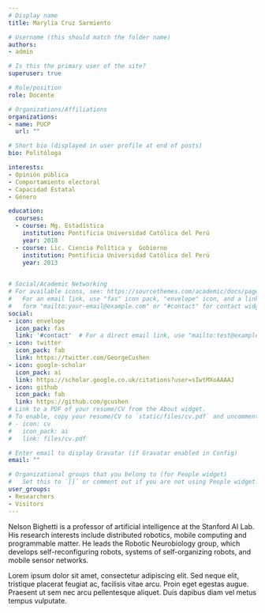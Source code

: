 ```yaml
---
# Display name
title: Marylía Cruz Sarmiento

# Username (this should match the folder name)
authors:
- admin

# Is this the primary user of the site?
superuser: true

# Role/position
role: Docente  

# Organizations/Affiliations
organizations:
- name: PUCP
  url: ""

# Short bio (displayed in user profile at end of posts)
bio: Politóloga 

interests:
- Opinión pública
- Comportamiento electoral
- Capacidad Estatal
- Género

education:
  courses:
  - course: Mg. Estadística
    institution: Pontificia Universidad Católica del Perú
    year: 2018
  - course: Lic. Ciencia Política y  Gobierno
    institution: Pontificia Universidad Católica del Perú
    year: 2013
 

# Social/Academic Networking
# For available icons, see: https://sourcethemes.com/academic/docs/page-builder/#icons
#   For an email link, use "fas" icon pack, "envelope" icon, and a link in the
#   form "mailto:your-email@example.com" or "#contact" for contact widget.
social:
- icon: envelope
  icon_pack: fas
  link: '#contact'  # For a direct email link, use "mailto:test@example.org".
- icon: twitter
  icon_pack: fab
  link: https://twitter.com/GeorgeCushen
- icon: google-scholar
  icon_pack: ai
  link: https://scholar.google.co.uk/citations?user=sIwtMXoAAAAJ
- icon: github
  icon_pack: fab
  link: https://github.com/gcushen
# Link to a PDF of your resume/CV from the About widget.
# To enable, copy your resume/CV to `static/files/cv.pdf` and uncomment the lines below.
# - icon: cv
#   icon_pack: ai
#   link: files/cv.pdf

# Enter email to display Gravatar (if Gravatar enabled in Config)
email: ""

# Organizational groups that you belong to (for People widget)
#   Set this to `[]` or comment out if you are not using People widget.
user_groups:
- Researchers
- Visitors
---
```


Nelson Bighetti is a professor of artificial intelligence at the Stanford AI Lab. His research interests include distributed robotics, mobile computing and programmable matter. He leads the Robotic Neurobiology group, which develops self-reconfiguring robots, systems of self-organizing robots, and mobile sensor networks.

Lorem ipsum dolor sit amet, consectetur adipiscing elit. Sed neque elit, tristique placerat feugiat ac, facilisis vitae arcu. Proin eget egestas augue. Praesent ut sem nec arcu pellentesque aliquet. Duis dapibus diam vel metus tempus vulputate.
